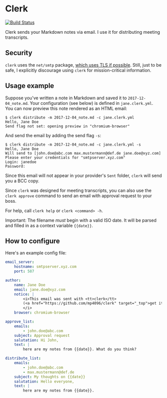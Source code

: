 # Clerk

[![Build Status](https://travis-ci.org/mp4096/clerk.svg?branch=master)](https://travis-ci.org/mp4096/clerk)

Clerk sends your Markdown notes via email.
I use it for distributing meeting transcripts.

## Security

`clerk` uses the `net/smtp` package,
[which uses TLS if possible](https://golang.org/pkg/net/smtp/#SendMail).
Still, just to be safe, I explicitly discourage using `clerk` for mission-critical information.

## Usage example

Suppose you've written a note in Markdown and saved it to `2017-12-04_note.md`.
Your configuration (see below) is defined in `jane.clerk.yml`.
You can now preview this note rendered as an HTML email:

```
$ clerk distribute -m 2017-12-04_note.md -c jane.clerk.yml
Hello, Jane Doe
Send flag not set: opening preview in "chromium-browser"
```

And send the email by adding the send flag `-s`:

```
$ clerk distribute -m 2017-12-04_note.md -c jane.clerk.yml -s
Hello, Jane Doe
Will send to [john.doe@abc.com max.mustermann@def.de jane.doe@xyz.com]
Please enter your credentials for "smtpserver.xyz.com"
Login: janedoe
Password:
```

Since this email will not appear in your provider's `Sent` folder,
`clerk` will send you a BCC copy.

Since `clerk` was designed for meeting transcripts,
you can also use the `clerk approve` command to send an email with approval request to your boss.

For help, call `clerk help` or `clerk <command> -h`.

Important: The filename _must_ begin with a valid ISO date.
It will be parsed and filled in as a context variable `{{date}}`.

## How to configure

Here's an example config file:

```yaml
email_server:
    hostname: smtpserver.xyz.com
    port: 587

author:
    name: Jane Doe
    email: jane.doe@xyz.com
    notice: |
        <i>This email was sent with <tt>clerk</tt>
        (<a href="https://github.com/mp4096/clerk" target="_top">get it on GitHub</a>).
        </i>
    browser: chromium-browser

approve_list:
    emails:
        - john.doe@abc.com
    subject: Approval request
    salutation: Hi John,
    text: |
        here are my notes from {{date}}. What do you think?

distribute_list:
    emails:
        - john.doe@abc.com
        - max.mustermann@def.de
    subject: My thoughts on {{date}}
    salutation: Hello everyone,
    text: |
        here are my notes from {{date}}.
```
